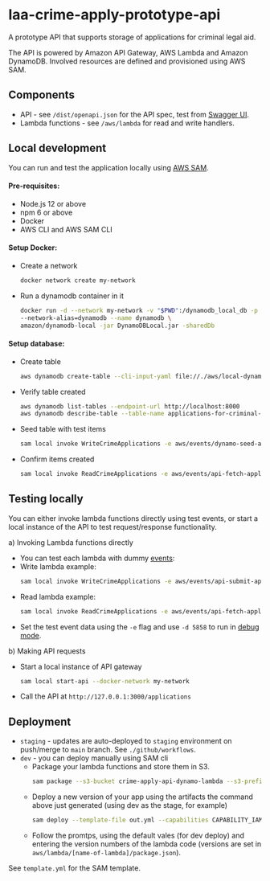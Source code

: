 # laa-crime-apply-prototype-api

A prototype API that supports storage of applications for criminal legal aid.

The API is powered by Amazon API Gateway, AWS Lambda and Amazon DynamoDB. Involved resources are defined and provisioned using AWS SAM.

## Components

* API - see `/dist/openapi.json` for the API spec, test from [Swagger UI](https://crime-apply-api.s3.eu-west-2.amazonaws.com/index.html).
* Lambda functions - see `/aws/lambda` for read and write handlers.

## Local development

You can run and test the application locally using [AWS SAM](https://docs.aws.amazon.com/serverless-application-model/latest/developerguide/what-is-sam.html).

#### Pre-requisites:
* Node.js 12 or above
* npm 6 or above
* Docker
* AWS CLI and AWS SAM CLI

#### Setup Docker:
  * Create a network
    ```sh
    docker network create my-network
    ```
  * Run a dynamodb container in it
    ```sh
    docker run -d --network my-network -v "$PWD":/dynamodb_local_db -p 8000:8000 \
    --network-alias=dynamodb --name dynamodb \
    amazon/dynamodb-local -jar DynamoDBLocal.jar -sharedDb
    ```
#### Setup database:
  * Create table
    ```sh
    aws dynamodb create-table --cli-input-yaml file://./aws/local-dynamo.yml --endpoint-url http://localhost:8000
    ```
  * Verify table created
    ```sh
    aws dynamodb list-tables --endpoint-url http://localhost:8000
    aws dynamodb describe-table --table-name applications-for-criminal-legal-aid-dev --endpoint-url http://localhost:8000
    ```
  * Seed table with test items
    ```sh
    sam local invoke WriteCrimeApplications -e aws/events/dynamo-seed-applications.json --docker-network my-network
    ```
  * Confirm items created
    ```sh
    sam local invoke ReadCrimeApplications -e aws/events/api-fetch-applications.json --docker-network my-network
    ```

## Testing locally

You can either invoke lambda functions directly using test events, or start a local instance of the API to test request/response functionality.

a) Invoking Lambda functions directly
* You can test each lambda with dummy [events](https://docs.aws.amazon.com/lambda/latest/dg/gettingstarted-concepts.html#gettingstarted-concepts-event):
* Write lambda example:
  ```sh
  sam local invoke WriteCrimeApplications -e aws/events/api-submit-application.json --docker-network my-network
  ```
* Read lambda example:
  ```sh
  sam local invoke ReadCrimeApplications -e aws/events/api-fetch-applications.json --docker-network my-network
  ```
* Set the test event data using the `-e` flag and use `-d 5858` to run in [debug mode](https://docs.aws.amazon.com/serverless-application-model/latest/developerguide/serverless-sam-cli-using-debugging.html).

b) Making API requests
* Start a local instance of API gateway
  ```sh
  sam local start-api --docker-network my-network
  ```
* Call the API at `http://127.0.0.1:3000/applications`


## Deployment
* `staging` - updates are auto-deployed to `staging` environment on push/merge to `main` branch. See `./github/workflows`.
* `dev` - you can deploy manually using SAM cli
   * Package your lambda functions and store them in S3.
     ```sh
     sam package --s3-bucket crime-apply-api-dynamo-lambda --s3-prefix sam --output-template-file out.yml
     ```
   * Deploy a new version of your app using the artifacts the command above just generated (using dev as the stage, for example)
     ```sh
     sam deploy --template-file out.yml --capabilities CAPABILITY_IAM --guided --stack-name crime-applications-dev --parameter-overrides Stage=dev
     ```
   * Follow the promtps, using the default vales (for dev deploy) and entering the version numbers of the lambda code (versions are set in `aws/lambda/[name-of-lambda]/package.json`).

See `template.yml` for the SAM template.

